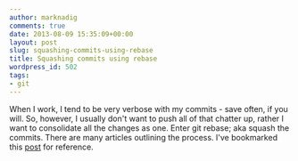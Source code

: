```yaml
---
author: marknadig
comments: true
date: 2013-08-09 15:35:09+00:00
layout: post
slug: squashing-commits-using-rebase
title: Squashing commits using rebase
wordpress_id: 502
tags:
- git
---
```


When I work, I tend to be very verbose with my commits - save often, if you will. So, however, I usually don't want to push all of that chatter up, rather I want to consolidate all the changes as one. Enter git rebase; aka squash the commits. There are many articles outlining the process. I've bookmarked this [post](http://gitready.com/advanced/2009/02/10/squashing-commits-with-rebase.html) for reference.
